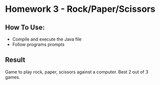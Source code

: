 # Homework 3 - Rock/Paper/Scissors

## How To Use:
- Compile and execute the Java file
- Follow programs prompts

## Result
Game to play rock, paper, scissors against a computer. Best 2 out of 3 games.
